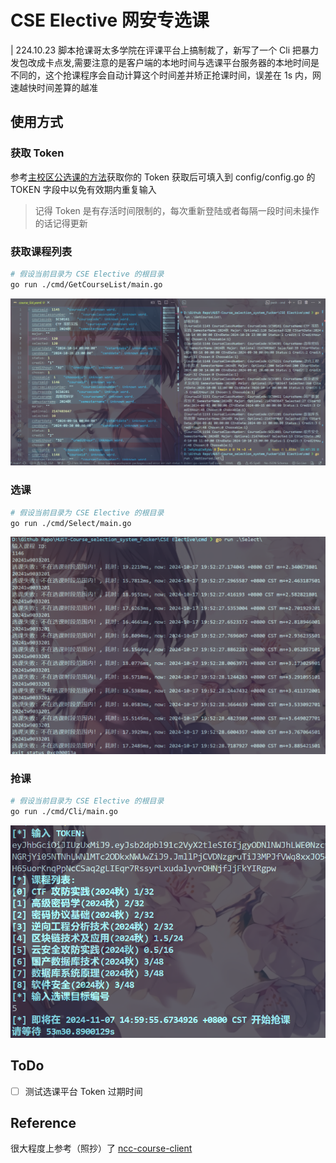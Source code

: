 <!--
 * @Author: 7erry
 * @Date: 2024-10-17 12:55:37
 * @LastEditTime: 2025-03-04 13:59:06
 * @Description: 
-->
# CSE Elective 网安专选课

| 224.10.23 脚本抢课哥太多学院在评课平台上搞制裁了，新写了一个 Cli 把暴力发包改成卡点发,需要注意的是客户端的本地时间与选课平台服务器的本地时间是不同的，这个抢课程序会自动计算这个时间差并矫正抢课时间，误差在 1s 内，网速越快时间差算的越准

## 使用方式

### 获取 Token

参考[主校区公选课的方法](https://github.com/RuijieWu/HUST-OCSS-Fucker/blob/main/Public%20Elective/README.md)获取你的 Token
获取后可填入到 config/config.go 的 TOKEN 字段中以免有效期内重复输入

> 记得 Token 是有存活时间限制的，每次重新登陆或者每隔一段时间未操作的话记得更新

### 获取课程列表

```bash
# 假设当前目录为 CSE Elective 的根目录
go run ./cmd/GetCourseList/main.go
```

![GetCourseList](../Image/GetCourseList.png)

### 选课

```bash
# 假设当前目录为 CSE Elective 的根目录
go run ./cmd/Select/main.go
```

![SelectCourse](../Image/SelectCourse.png)

### 抢课

```bash
# 假设当前目录为 CSE Elective 的根目录
go run ./cmd/Cli/main.go
```

![RobCourse](../Image/RobCourse.png)

## ToDo

- [ ] 测试选课平台 Token 过期时间

## Reference

很大程度上参考（照抄）了 [ncc-course-client](https://github.com/NolanHo/ncc-course-client)
